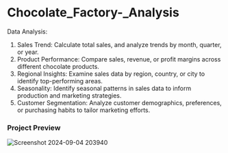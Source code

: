 # Chocolate_Factory-_Analysis
Data Analysis:

1. Sales Trend: Calculate total sales, and analyze trends by month, quarter, or year.
2. Product Performance: Compare sales, revenue, or profit margins across different chocolate products.
3. Regional Insights: Examine sales data by region, country, or city to identify top-performing areas.
4. Seasonality: Identify seasonal patterns in sales data to inform production and marketing strategies.
5. Customer Segmentation: Analyze customer demographics, preferences, or purchasing habits to tailor marketing efforts.

### Project Preview
![Screenshot 2024-09-04 203940](https://github.com/user-attachments/assets/d1d3f58d-f620-4920-94ff-8b8435a29a45)
